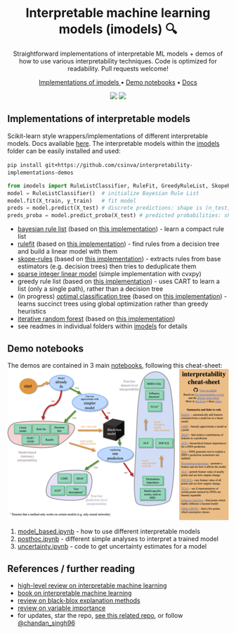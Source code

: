 <h1 align="center"> Interpretable machine learning models (imodels) 🔍</h1>
<p align="center"> Straightforward implementations of interpretable ML models + demos of how to use various interpretability techniques. Code is optimized for readability. Pull requests welcome!
</p>

<p align="center">
  <a href="#implementations-of-interpretable-models"> Implementations of imodels </a> •
  <a href="#demo-notebooks">Demo notebooks</a> •
  <a href="https://csinva.github.io/interpretability-implementations-demos/docs/">Docs</a>
</p>

<p align="center">
  <img src="https://img.shields.io/badge/License-MIT-yellow.svg">
  <a href="https://github.com/csinva/interpretability-implementations-demos/actions"><img src="https://github.com/csinva/interpretability-implementations-demos/workflows/tests/badge.svg"></a>
</p>  


## Implementations of interpretable models
Scikit-learn style wrappers/implementations of different interpretable models. Docs available [here](https://csinva.github.io/interpretability-implementations-demos/docs/). The interpretable models within the [imodels](imodels) folder can be easily installed and used:

`pip install git+https://github.com/csinva/interpretability-implementations-demos`

```python
from imodels import RuleListClassifier, RuleFit, GreedyRuleList, SkopeRules, SLIM, IRFClassifier
model = RuleListClassifier()  # initialize Bayesian Rule List
model.fit(X_train, y_train)   # fit model
preds = model.predict(X_test) # discrete predictions: shape is (n_test, 1)
preds_proba = model.predict_proba(X_test) # predicted probabilities: shape is (n_test, n_classes)
```

- [bayesian rule list](https://arxiv.org/abs/1602.08610) (based on [this implementation](https://github.com/tmadl/sklearn-expertsys)) - learn a compact rule list
- [rulefit](http://statweb.stanford.edu/~jhf/ftp/RuleFit.pdf) (based on [this implementation](https://github.com/christophM/rulefit)) - find rules from a decision tree and build a linear model with them
- [skope-rules](https://github.com/scikit-learn-contrib/skope-rules) (based on [this implementation](https://github.com/scikit-learn-contrib/skope-rules)) - extracts rules from base estimators (e.g. decision trees) then tries to deduplicate them
- [sparse integer linear model](https://link.springer.com/article/10.1007/s10994-015-5528-6) (simple implementation with cvxpy)
- greedy rule list (based on [this implementation](https://medium.com/@penggongting/implementing-decision-tree-from-scratch-in-python-c732e7c69aea)) - uses CART to learn a list (only a single path), rather than a decision tree
- (in progress) [optimal classification tree](https://link.springer.com/article/10.1007/s10994-017-5633-9) (based on [this implementation](https://github.com/pan5431333/pyoptree)) - learns succinct trees using global optimization rather than greedy heuristics
- [iterative random forest](https://www.pnas.org/content/115/8/1943) (based on [this implementation](https://github.com/Yu-Group/iterative-Random-Forest))
-  see readmes in individual folders within [imodels](imodels) for details


## Demo notebooks
The demos are contained in 3 main [notebooks](notebooks), following this cheat-sheet:![cheat_sheet](docs/cheat_sheet.png)

1. [model_based.ipynb](notebooks/1_model_based.ipynb) - how to use different interpretable models
2. [posthoc.ipynb](notebooks/2_posthoc.ipynb) - different simple analyses to interpret a trained model
3. [uncertainty.ipynb](notebooks/3_uncertainty.ipynb) - code to get uncertainty estimates for a model



## References / further reading

- [high-level review on interpretable machine learning](https://arxiv.org/abs/1901.04592)
- [book on interpretable machine learning](https://christophm.github.io/interpretable-ml-book/)
- [review on black-blox explanation methods](https://hal.inria.fr/hal-02131174v2/document)
- [review on variable importance](https://www.sciencedirect.com/science/article/pii/S0951832015001672)
- for updates, star the repo, [see this related repo](https://github.com/csinva/csinva.github.io), or follow [@chandan_singh96](https://twitter.com/chandan_singh96)
